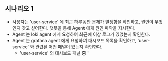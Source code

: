 ## 시나리오 1
- 사용자는 'user-service' 에 최근 하루동안 문제가 발생함을 확인하고, 원인이 무엇인지 찾고 싶어한다. 챗봇을 통해 Agent 에게 원인 파악을 지시한다.
- Agent 는 loki agent 에게 요청하여 최근에 이상 로그가 있었는지 확인한다.
- Agent 는 grafana agent 에게 요청하여 대시보드 목록을 확인하고, 'user-service' 와 관련된 어떤 패널이 있는지 확인한다. 
  - 'user-service' 의 대시보드 패널 중 '
